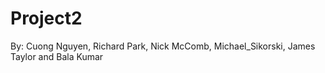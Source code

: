 # Project2
By: Cuong Nguyen, Richard Park, Nick McComb, Michael_Sikorski, James Taylor and Bala Kumar
